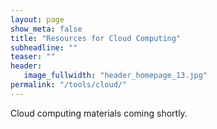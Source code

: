 ```yaml
---
layout: page
show_meta: false
title: "Resources for Cloud Computing"
subheadline: ""
teaser: ""
header:
   image_fullwidth: "header_homepage_13.jpg"
permalink: "/tools/cloud/"
---
```


<!-- 1. Open `_config.yml` and work it through, it's well documented -->
<!-- 1. [Read the documentation][1] to check out all features of *Feeling Responsive*. -->
<!--  [1]: {{ site.url }}{{ site.baseurl }}/documentation/ -->

Cloud computing materials coming shortly.
